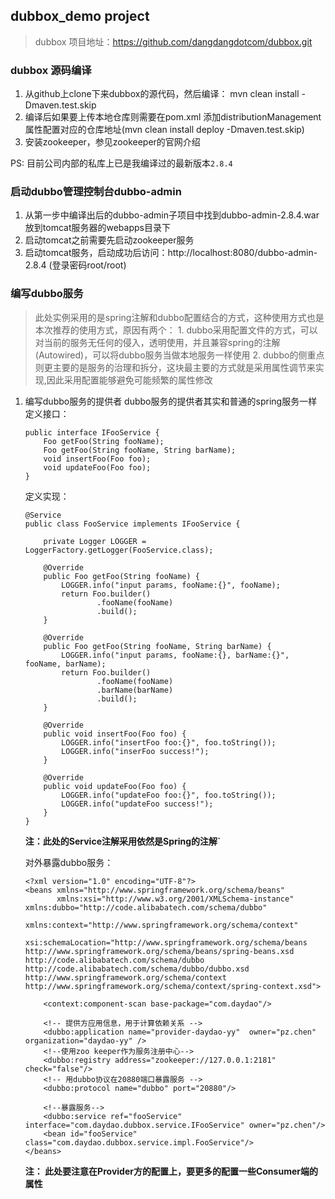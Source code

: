 ## dubbox_demo project
> dubbox 项目地址：https://github.com/dangdangdotcom/dubbox.git

### dubbox 源码编译
1. 从github上clone下来dubbox的源代码，然后编译： mvn clean install -Dmaven.test.skip
2. 编译后如果要上传本地仓库则需要在pom.xml 添加distributionManagement属性配置对应的仓库地址(mvn clean install deploy -Dmaven.test.skip)
3. 安装zookeeper，参见zookeeper的官网介绍

PS: 目前公司内部的私库上已是我编译过的最新版本`2.8.4`

### 启动dubbo管理控制台dubbo-admin
1. 从第一步中编译出后的dubbo-admin子项目中找到dubbo-admin-2.8.4.war 放到tomcat服务器的webapps目录下
2. 启动tomcat之前需要先启动zookeeper服务
3. 启动tomcat服务，启动成功后访问：http://localhost:8080/dubbo-admin-2.8.4 (登录密码root/root)

### 编写dubbo服务
> 此处实例采用的是spring注解和dubbo配置结合的方式，这种使用方式也是本次推荐的使用方式，原因有两个：
    1. dubbo采用配置文件的方式，可以对当前的服务无任何的侵入，透明使用，并且兼容spring的注解(Autowired)，可以将dubbo服务当做本地服务一样使用
    2. dubbo的侧重点则更主要的是服务的治理和拆分，这块最主要的方式就是采用属性调节来实现,因此采用配置能够避免可能频繁的属性修改

1. 编写dubbo服务的提供者
    dubbo服务的提供者其实和普通的spring服务一样
    定义接口：
    ```
    public interface IFooService {
        Foo getFoo(String fooName);
        Foo getFoo(String fooName, String barName);
        void insertFoo(Foo foo);
        void updateFoo(Foo foo);
    }
    ```
    
    定义实现：
    ```
    @Service
    public class FooService implements IFooService {
    
        private Logger LOGGER = LoggerFactory.getLogger(FooService.class);
    
        @Override
        public Foo getFoo(String fooName) {
            LOGGER.info("input params, fooName:{}", fooName);
            return Foo.builder()
                    .fooName(fooName)
                    .build();
        }
    
        @Override
        public Foo getFoo(String fooName, String barName) {
            LOGGER.info("input params, fooName:{}, barName:{}", fooName, barName);
            return Foo.builder()
                    .fooName(fooName)
                    .barName(barName)
                    .build();
        }
    
        @Override
        public void insertFoo(Foo foo) {
            LOGGER.info("insertFoo foo:{}", foo.toString());
            LOGGER.info("inserFoo success!");
        }
    
        @Override
        public void updateFoo(Foo foo) {
            LOGGER.info("updateFoo foo:{}", foo.toString());
            LOGGER.info("updateFoo success!");
        }
    }
    ```
    **注：此处的Service注解采用依然是Spring的注解`**
    
    对外暴露dubbo服务：
    ```
    <?xml version="1.0" encoding="UTF-8"?>
    <beans xmlns="http://www.springframework.org/schema/beans"
           xmlns:xsi="http://www.w3.org/2001/XMLSchema-instance" xmlns:dubbo="http://code.alibabatech.com/schema/dubbo"
           xmlns:context="http://www.springframework.org/schema/context"
           xsi:schemaLocation="http://www.springframework.org/schema/beans http://www.springframework.org/schema/beans/spring-beans.xsd http://code.alibabatech.com/schema/dubbo http://code.alibabatech.com/schema/dubbo/dubbo.xsd http://www.springframework.org/schema/context http://www.springframework.org/schema/context/spring-context.xsd">
    
        <context:component-scan base-package="com.daydao"/>
    
        <!-- 提供方应用信息，用于计算依赖关系 -->
        <dubbo:application name="provider-daydao-yy"  owner="pz.chen" organization="daydao-yy" />
        <!--使用zoo keeper作为服务注册中心-->
        <dubbo:registry address="zookeeper://127.0.0.1:2181" check="false"/>
        <!-- 用dubbo协议在20880端口暴露服务 -->
        <dubbo:protocol name="dubbo" port="20880"/>
    
        <!--暴露服务-->
        <dubbo:service ref="fooService" interface="com.daydao.dubbox.service.IFooService" owner="pz.chen"/>
        <bean id="fooService" class="com.daydao.dubbox.service.impl.FooService"/>
    </beans>
    ```
    
    **注： 此处要注意在Provider方的配置上，要更多的配置一些Consumer端的属性**
    